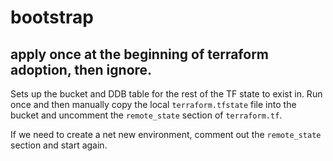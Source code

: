 # bootstrap

## apply once at the beginning of terraform adoption, then ignore.

Sets up the bucket and DDB table for the rest of the TF state to exist in. Run
once and then manually copy the local `terraform.tfstate` file into the bucket
and uncomment the `remote_state` section of `terraform.tf`.

If we need to create a net new environment, comment out the `remote_state`
section and start again.
